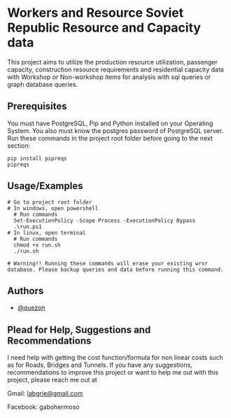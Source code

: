 # Workers and Resource Soviet Republic Resource and Capacity data

This project aims to utilize the production resource utilization, passenger capacity, construction resource requirements and residential capacity data with Workshop or Non-workshop items for analysis with sql queries or graph database queries. 

## Prerequisites

You must have PostgreSQL, Pip and Python installed on your Operating System. You also must know the postgres password of PostgreSQL server.
Run these commands in the project root folder before going to the next section:
```
pip install pipreqs
pipreqs

```

## Usage/Examples

```shell
# Go to project root folder
# In windows, open powershell
  # Run commands
  Set-ExecutionPolicy -Scope Process -ExecutionPolicy Bypass
  .\run.ps1
# In linux, open terminal
  # Run commands
  chmod +x run.sh
  ./run.sh

# Warning!! Running these commands will erase your existing wrsr database. Please backup queries and data before running this command.

```

## Authors

- [@quezon](https://github.com/quezon)

## Plead for Help, Suggestions and Recommendations

I need help with getting the cost function/formula for non linear costs such as for Roads, Bridges and Tunnels.
If you have any suggestions, recommendations to improve this project or want to help me out with this project, please reach me out at 

Gmail: labgrie@gmail.com

Facebook: gabohermoso